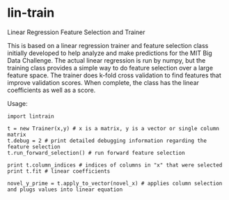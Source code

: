 lin-train
=========

Linear Regression Feature Selection and Trainer

This is based on a linear regression trainer and feature selection class initially developed to help
analyze and make predictions for the MIT Big Data Challenge. The actual linear regression is run by
numpy, but the training class provides a simple way to do feature selection over a large feature space.
The trainer does k-fold cross validation to find features that improve validation scores. When complete,
the class has the linear coefficients as well as a score.

Usage:

    import lintrain

    t = new Trainer(x,y) # x is a matrix, y is a vector or single column matrix
    t.debug = 2 # print detailed debugging information regarding the feature selection
    t.run_forward_selection() # run forward feature selection

    print t.column_indices # indices of columns in "x" that were selected
    print t.fit # linear coefficients

    novel_y_prime = t.apply_to_vector(novel_x) # applies column selection and plugs values into linear equation

